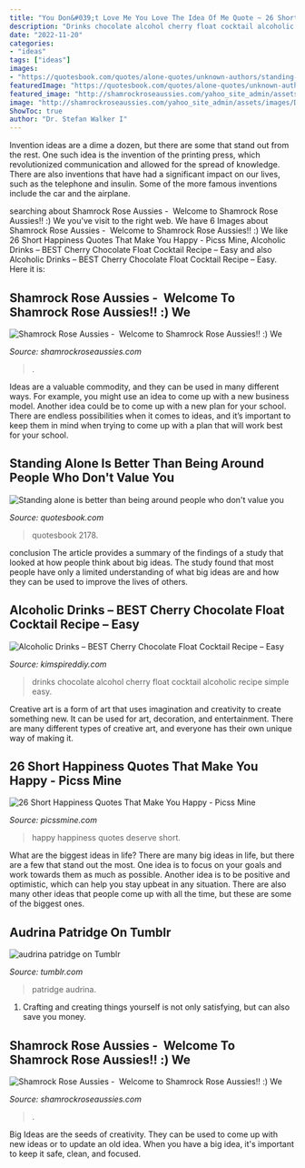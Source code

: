 ```yaml
---
title: "You Don&#039;t Love Me You Love The Idea Of Me Quote ~ 26 Short Happiness Quotes That Make You Happy"
description: "Drinks chocolate alcohol cherry float cocktail alcoholic recipe simple easy"
date: "2022-11-20"
categories:
- "ideas"
tags: ["ideas"]
images:
- "https://quotesbook.com/quotes/alone-quotes/unknown-authors/standing-alone-is-better-than-being-around-people-who-dont-720x1280-2178.jpg"
featuredImage: "https://quotesbook.com/quotes/alone-quotes/unknown-authors/standing-alone-is-better-than-being-around-people-who-dont-720x1280-2178.jpg"
featured_image: "http://shamrockroseaussies.com/yahoo_site_admin/assets/images/DSC_0420.285160239_std.JPG"
image: "http://shamrockroseaussies.com/yahoo_site_admin/assets/images/DSC_0420.285160239_std.JPG"
ShowToc: true
author: "Dr. Stefan Walker I"
---
```



Invention ideas are a dime a dozen, but there are some that stand out from the rest. One such idea is the invention of the printing press, which revolutionized communication and allowed for the spread of knowledge. There are also inventions that have had a significant impact on our lives, such as the telephone and insulin. Some of the more famous inventions include the car and the airplane.

	

		
searching about Shamrock Rose Aussies - ﻿﻿﻿ Welcome to Shamrock Rose Aussies!! :) We you've visit to the right web. We have 6 Images about Shamrock Rose Aussies - ﻿﻿﻿ Welcome to Shamrock Rose Aussies!! :) We like 26 Short Happiness Quotes That Make You Happy - Picss Mine, Alcoholic Drinks – BEST Cherry Chocolate Float Cocktail Recipe – Easy and also Alcoholic Drinks – BEST Cherry Chocolate Float Cocktail Recipe – Easy. Here it is:
		
    
## Shamrock Rose Aussies - ﻿﻿﻿ Welcome To Shamrock Rose Aussies!! :) We

<img loading=lazy src="http://shamrockroseaussies.com/yahoo_site_admin/assets/images/DSC_0420.285160239_std.JPG" onerror="this.onerror=null;this.src='https://tse4.mm.bing.net/th?id=OIP.k38V9PWk8siCLWniPBM9kgHaE8&amp;pid=15.1';" alt="Shamrock Rose Aussies - ﻿﻿﻿ Welcome to Shamrock Rose Aussies!! :) We">

_Source: shamrockroseaussies.com_

>. 

	

Ideas are a valuable commodity, and they can be used in many different ways. For example, you might use an idea to come up with a new business model. Another idea could be to come up with a new plan for your school. There are endless possibilities when it comes to ideas, and it’s important to keep them in mind when trying to come up with a plan that will work best for your school.

    
## Standing Alone Is Better Than Being Around People Who Don&#039;t Value You

<img loading=lazy src="https://quotesbook.com/quotes/alone-quotes/unknown-authors/standing-alone-is-better-than-being-around-people-who-dont-720x1280-2178.jpg" onerror="this.onerror=null;this.src='https://tse4.mm.bing.net/th?id=OIP.f0a468QdhTt40jsHKs6vqQHaNK&amp;pid=15.1';" alt="Standing alone is better than being around people who don&#039;t value you">

_Source: quotesbook.com_

>quotesbook 2178. 

	

conclusion
The article provides a summary of the findings of a study that looked at how people think about big ideas. The study found that most people have only a limited understanding of what big ideas are and how they can be used to improve the lives of others.

    
## Alcoholic Drinks – BEST Cherry Chocolate Float Cocktail Recipe – Easy

<img loading=lazy src="https://kimspireddiy.com/wp-content/uploads/2021/01/alcohol-drinks-cherry-chocolate-float-cocktail-1-1.jpg" onerror="this.onerror=null;this.src='https://tse4.mm.bing.net/th?id=OIP.Lh9wzzdV8AGFhUxNgsLDFgHaLH&amp;pid=15.1';" alt="Alcoholic Drinks – BEST Cherry Chocolate Float Cocktail Recipe – Easy">

_Source: kimspireddiy.com_

>drinks chocolate alcohol cherry float cocktail alcoholic recipe simple easy. 

	

Creative art is a form of art that uses imagination and creativity to create something new. It can be used for art, decoration, and entertainment. There are many different types of creative art, and everyone has their own unique way of making it.

    
## 26 Short Happiness Quotes That Make You Happy - Picss Mine

<img loading=lazy src="http://picssmine.com/wp-content/uploads/2019/02/You-Deserve-To-Be-Happy-Happiness-Quotes.jpg" onerror="this.onerror=null;this.src='https://tse1.mm.bing.net/th?id=OIP.O_gAg446tZtd7MbnlD_VLQHaLG&amp;pid=15.1';" alt="26 Short Happiness Quotes That Make You Happy - Picss Mine">

_Source: picssmine.com_

>happy happiness quotes deserve short. 

	

What are the biggest ideas in life?
There are many big ideas in life, but there are a few that stand out the most. One idea is to focus on your goals and work towards them as much as possible. Another idea is to be positive and optimistic, which can help you stay upbeat in any situation. There are also many other ideas that people come up with all the time, but these are some of the biggest ones.

    
## Audrina Patridge On Tumblr

<img loading=lazy src="https://66.media.tumblr.com/3a0a135bdfa9211d5ddc582b38fbfca0/tumblr_n01jbu2eHp1t7jz8wo1_500.jpg" onerror="this.onerror=null;this.src='https://tse2.mm.bing.net/th?id=OIP.aHf10SO0y588yrvob_DRQQAAAA&amp;pid=15.1';" alt="audrina patridge on Tumblr">

_Source: tumblr.com_

>patridge audrina. 

	

1. Crafting and creating things yourself is not only satisfying, but can also save you money.

    
## Shamrock Rose Aussies - ﻿﻿﻿ Welcome To Shamrock Rose Aussies!! :) We

<img loading=lazy src="http://shamrockroseaussies.com/yahoo_site_admin/assets/images/DSC_0716.10500500_std.jpg" onerror="this.onerror=null;this.src='https://tse2.mm.bing.net/th?id=OIP.ywHyXSOmdryMRxNFAASMnwHaE-&amp;pid=15.1';" alt="Shamrock Rose Aussies - ﻿﻿﻿ Welcome to Shamrock Rose Aussies!! :) We">

_Source: shamrockroseaussies.com_

>. 

	

Big Ideas are the seeds of creativity. They can be used to come up with new ideas or to update an old idea. When you have a big idea, it's important to keep it safe, clean, and focused.

